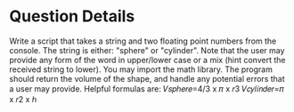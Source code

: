 # Question Details
Write a script that takes a string and two floating point numbers from the console. The string is either: "sphere" or "cylinder". Note that the user may provide any form of the word in upper/lower case or a mix (hint convert the received string to lower). You may import the math library.
The program should return the volume of the shape, and handle any potential errors that a user may provide. 
Helpful formulas are:
  𝑉𝑠𝑝ℎ𝑒𝑟𝑒=4/3 x 𝜋 x 𝑟3 
  𝑉𝑐𝑦𝑙𝑖𝑛𝑑𝑒𝑟=𝜋 x 𝑟2 x ℎ 

